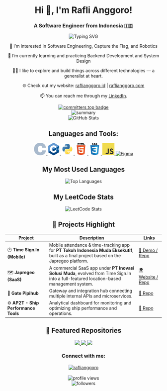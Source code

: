 <h1 align="center">Hi 👋, I'm Rafli Anggoro!</h1>
<h3 align="center">A Software Engineer from Indonesia 🇮🇩</h3>

<div align="center">
  <img src="https://readme-typing-svg.demolab.com?font=Fira+Code&size=22&duration=3000&pause=1000&center=true&vCenter=true&width=480&lines=Software+Engineer+%7C+Backend+Developer;Problem+Solver+%7C+Tech+Enthusiast;Always+Learning+Something+New+🚀" alt="Typing SVG" />
</div>

<div align="center">
  <p>👀 I’m interested in Software Engineering, Capture the Flag, and Robotics</p>
  <p>🌱 I’m currently learning and practicing Backend Development and System Design</p>
  <p>👨‍💻 I like to explore and build things across different technologies — a generalist at heart.</p>
  <p>🌐 Check out my website: <a href="https://raflianggoro.id/" target="_blank">raflianggoro.id</a> | <a href="https://raflianggoro.com/" target="_blank">raflianggoro.com</a></p>
  <p>📫 You can reach me through my <a href="https://www.linkedin.com/in/raflianggoro/" target="_blank">LinkedIn</a>.</p>
</div>

<div align="center">
  <a href="https://user-badge.committers.top/indonesia_private/bangaping27">
    <img src="https://user-badge.committers.top/indonesia_private/bangaping27.svg" alt="committers.top badge" />
  </a>
</div>

<div align="center">
  <img src="https://github-profile-summary-cards.vercel.app/api/cards/profile-details?username=bangaping27&theme=monokai" alt="summary" />
</div>

<div align="center">
  <img src="https://github-readme-stats.vercel.app/api?username=bangaping27&include_all_commits=true&count_private=true&show_icons=true&line_height=24&title_color=2B5BBD&icon_color=1124BB&text_color=A1A1A1&bg_color=0,000000,130F40" alt="GitHub Stats"/>
</div>

<div align="center">
<h2>Languages and Tools:</h2>
<a href="https://www.cprogramming.com/" target="_blank" rel="noreferrer">
  <img src="https://raw.githubusercontent.com/devicons/devicon/master/icons/c/c-original.svg" alt="C" width="40" height="40"/>
</a>
<a href="https://www.w3schools.com/cpp/" target="_blank" rel="noreferrer">
  <img src="https://raw.githubusercontent.com/devicons/devicon/master/icons/cplusplus/cplusplus-original.svg" alt="C++" width="40" height="40"/>
</a>
<a href="https://www.python.org" target="_blank" rel="noreferrer">
  <img src="https://raw.githubusercontent.com/devicons/devicon/master/icons/python/python-original.svg" alt="Python" width="40" height="40"/>
</a>
<a href="https://www.w3.org/html/" target="_blank" rel="noreferrer">
  <img src="https://raw.githubusercontent.com/devicons/devicon/master/icons/html5/html5-original-wordmark.svg" alt="HTML" width="40" height="40"/>
</a>
<a href="https://www.w3schools.com/css/" target="_blank" rel="noreferrer">
  <img src="https://raw.githubusercontent.com/devicons/devicon/master/icons/css3/css3-original-wordmark.svg" alt="CSS" width="40" height="40"/>
</a>
<a href="https://www.javascript.com/" target="_blank" rel="noreferrer">
  <img src="https://raw.githubusercontent.com/devicons/devicon/master/icons/javascript/javascript-original.svg" alt="JavaScript" width="40" height="40"/>
</a>
<a href="https://www.figma.com/" target="_blank" rel="noreferrer">
  <img src="https://www.vectorlogo.zone/logos/figma/figma-icon.svg" alt="Figma" width="40" height="40"/>
</a>
</div>

<div align="center">
  <h2>My Most Used Languages</h2>
  <img src="https://github-readme-stats.vercel.app/api/top-langs?username=bangaping27&show_icons=true&locale=en&layout=compact&theme=monokai" alt="Top Languages" />
</div>

<div align="center">
  <h2>My LeetCode Stats</h2>
  <img src="https://leetcard.jacoblin.cool/apingril?theme=unicorn&ext=activity" alt="LeetCode Stats"/>
</div>

<h2 align="center">🚀 Projects Highlight</h2>

<div align="center">

| Project | Description | Links |
|----------|-------------|--------|
| 🕒 **Time Sign.In (Mobile)** | Mobile attendance & time-tracking app for **PT Tokoh Indonesia Muda Eksekutif**, built as a final project based on the Japregeo platform. | [🔗 Demo / Repo](#) |
| 🗺️ **Japregeo (SaaS)** | A commercial SaaS app under **PT Inovasi Solusi Muda**, evolved from Time Sign.In into a full-featured location-based management system. | [🌍 Website / Repo](#) |
| 🚪 **Gate Pipihub** | Gateway and integration hub connecting multiple internal APIs and microservices. | [🔗 Repo](#) |
| ⚙️ **AP2T - Ship Performance Tools** | Analytical dashboard for monitoring and optimizing ship performance and operations. | [🔗 Repo](#) |

</div>

<h2 align="center">📌 Featured Repositories</h2>

<div align="center">
  <a href="https://github.com/bangaping27/japregeo">
    <img src="https://github-readme-stats.vercel.app/api/pin/?username=bangaping27&repo=japregeo&theme=monokai" />
  </a>
  <a href="https://github.com/bangaping27/gate-pipihub">
    <img src="https://github-readme-stats.vercel.app/api/pin/?username=bangaping27&repo=gate-pipihub&theme=monokai" />
  </a>
  <a href="https://github.com/bangaping27/ap2t">
    <img src="https://github-readme-stats.vercel.app/api/pin/?username=bangaping27&repo=ap2t&theme=monokai" />
  </a>
</div>

<div align="center">
  <h3>Connect with me:</h3>
  <a href="https://www.linkedin.com/in/raflianggoro/" target="_blank">
    <img align="center" src="https://raw.githubusercontent.com/rahuldkjain/github-profile-readme-generator/master/src/images/icons/Social/linked-in-alt.svg" alt="raflianggoro" height="30" width="40" />
  </a>
  <br><br>
  <img src="https://komarev.com/ghpvc/?username=bangaping27&label=Profile%20views&color=0e75b6&style=flat" alt="profile views" />
  <br>
  <img alt="followers" title="Follow me on Github" src="https://img.shields.io/github/followers/bangaping27?color=236ad3&style=for-the-badge&logo=github&label=Follow"/>
</div>

<!---
bangaping27/bangaping27 is a ✨ special ✨ repository because its `README.md` (this file) appears on your GitHub profile.
--->
